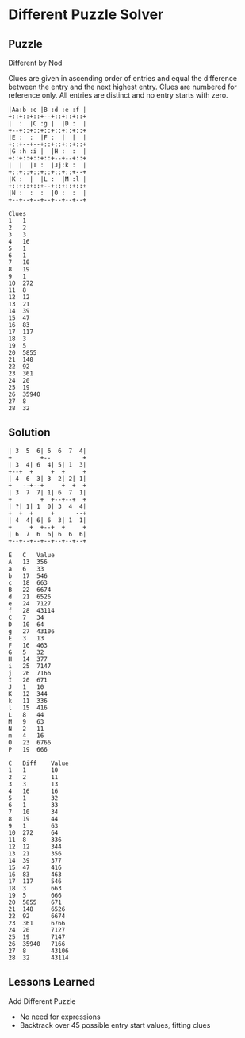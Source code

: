 # Different Puzzle Solver

## Puzzle

Different by Nod

Clues are given in ascending order of entries and equal the difference between the entry and the next highest entry. Clues are numbered for reference only. All entries are distinct and no entry starts with zero.

```+--+--+--+--+--+--+--+
|Aa:b :c |B :d :e :f |
+::+::+::+--+::+::+::+
|  :  |C :g |  |D :  |
+--+::+::+::+::+::+::+
|E :  :  |F :  |  |  |
+::+--+--+::+::+::+::+
|G :h :i |  |H :  :  |
+::+::+::+::+--+--+::+
|  |  |I :  |Jj:k :  |
+::+::+::+::+::+::+--+
|K :  |  |L :  |M :l |
+::+::+::+--+::+::+::+
|N :  :  :  |O :  :  |
+--+--+--+--+--+--+--+

Clues
1	1
2	2
3	3
4	16
5	1
6	1
7	10
8	19
9	1
10	272
11	8
12	12
13	21
14	39
15	47
16	83
17	117
18	3
19	5
20	5855
21	148
22	92
23	361
24	20
25	19
26	35940
27	8
28	32
```

## Solution

```+--+--+--+--+--+--+--+
| 3  5  6| 6  6  7  4|
+        +--         +
| 3  4| 6  4| 5| 1  3|
+--+  +     +  +     +
| 4  6  3| 3  2| 2| 1|
+   --+--+     +  +  +
| 3  7  7| 1| 6  7  1|
+        +  +--+--+  +
| ?| 1| 1  0| 3  4  4|
+  +  +     +      --+
| 4  4| 6| 6  3| 1  1|
+     +  +--+  +     +
| 6  7  6  6| 6  6  6|
+--+--+--+--+--+--+--+

E	C	Value
A	13	356
a	6	33
b	17	546
c	18	663
B	22	6674
d	21	6526
e	24	7127
f	28	43114
C	7	34
D	10	64
g	27	43106
E	3	13
F	16	463
G	5	32
H	14	377
i	25	7147
j	26	7166
I	20	671
J	1	10
K	12	344
k	11	336
l	15	416
L	8	44
M	9	63
N	2	11
m	4	16
O	23	6766
P	19	666

C	Diff	Value
1	1		10
2	2		11
3	3		13
4	16		16
5	1		32
6	1		33
7	10		34
8	19		44
9	1		63
10	272		64
11	8		336
12	12		344
13	21		356
14	39		377
15	47		416
16	83		463
17	117		546
18	3		663
19	5		666
20	5855	671
21	148		6526
22	92		6674
23	361		6766
24	20		7127
25	19		7147
26	35940	7166
27	8		43106
28	32		43114

```

## Lessons Learned

Add Different Puzzle
- No need for expressions
- Backtrack over 45 possible entry start values, fitting clues